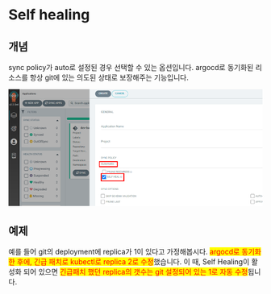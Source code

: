 # Self healing

## 개념

sync policy가 auto로 설정된 경우 선택할 수 있는 옵션입니다. argocd로 동기화된 리소스를 항상 git에 있는 의도된 상태로 보장해주는 기능입니다.

![](<../.gitbook/assets/image (181).png>)



## 예제

예를 들어 git의 deployment에 replica가 1이 있다고 가정해봅시다. <mark style="color:red;">argocd로 동기화 한 후에, 긴급 패치로 kubectl로 replica 2로 수정</mark>했습니다. 이 때, Self Healing이 활성화 되어 있으면 <mark style="color:red;">긴급패치 했던 replica의 갯수는 git 설정되어 있는 1로 자동 수정</mark>됩니다.



